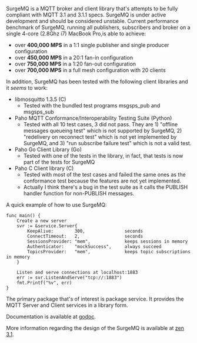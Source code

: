 SurgeMQ is a MQTT broker and client library that's attempts to be fully compliant with MQTT 3.1 and 3.1.1 specs. SurgeMQ is under active development and should be considered unstable. Current performance benchmark of SurgeMQ, running all publishers, subscribers and broker on a single 4-core (2.8Ghz i7) MacBook Pro,is able to achieve:

* over **400,000 MPS** in a 1:1 single publisher and single producer configuration
* over **450,000 MPS** in a 20:1 fan-in configuration
* over **750,000 MPS** in a 1:20 fan-out configuration
* over **700,000 MPS** in a full mesh configuration with 20 clients

In addition, SurgeMQ has been tested with the following client libraries and
it _seems_ to work:

* libmosquitto 1.3.5 (C)
  * Tested with the bundled test programs msgsps_pub and msgsps_sub
* Paho MQTT Conformance/Interoperability Testing Suite (Python)
  * Tested with all 10 test cases, 3 did not pass. They are 1) "offline messages queueing test" which is not supported by SurgeMQ,  2) "redelivery on reconnect test" which is not yet implemented by SurgeMQ, and 3) "run subscribe failure test" which is not a valid test.
* Paho Go Client Library (Go)
  * Tested with one of the tests in the library, in fact, that tests is now part of the tests for SurgeMQ
* Paho C Client library (C)
  * Tested with most of the test cases and failed the same ones as the conformance test because the features are not yet implemented.
  * Actually I think there's a bug in the test suite as it calls the PUBLISH handler function for non-PUBLISH messages.

A quick example of how to use SurgeMQ:

```
func main() {
    Create a new server
    svr := &service.Server{
        KeepAlive:        300,               seconds
        ConnectTimeout:   2,                 seconds
        SessionsProvider: "mem",             keeps sessions in memory
        Authenticator:    "mockSuccess",     always succeed
        TopicsProvider:   "mem",             keeps topic subscriptions in memory
    }

    Listen and serve connections at localhost:1883
    err := svr.ListenAndServe("tcp://:1883")
    fmt.Printf("%v", err)
}
```

The primary package that's of interest is package service. It provides the MQTT Server and Client services in a library form.

Documentation is available at [godoc](http://godoc.org/github.com/surge/surgemq).

More information regarding the design of the SurgeMQ is available at [zen 3.1](http://surgemq.com).